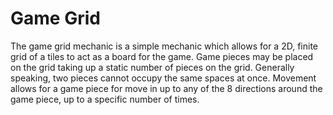 # Game Grid
The game grid mechanic is a simple mechanic which allows for a 2D, finite grid of a tiles to act as a board for the game. Game pieces may be placed on the grid taking up a static number of pieces on the grid. Generally speaking, two pieces cannot occupy the same spaces at once. Movement allows for a game piece for move in up to any of the 8 directions around the game piece, up to a specific number of times.
